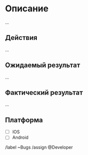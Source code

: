 # Описание
...

## Действия
...

## Ожидаемый результат
...

## Фактический результат
...

## Платформа
- [ ] IOS
- [ ] Android

/label ~Bugs 
/assign @Developer